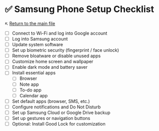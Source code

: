 # ✅ Samsung Phone Setup Checklist

↖️ [Return to the main file](../README.md)

- [ ] Connect to Wi-Fi and log into Google account
- [ ] Log into Samsung account
- [ ] Update system software
- [ ] Set up biometric security (fingerprint / face unlock)
- [ ] Remove bloatware or disable unused apps
- [ ] Customize home screen and wallpaper
- [ ] Enable dark mode and battery saver
- [ ] Install essential apps
  - [ ] Browser
  - [ ] Note app
  - [ ] To-do app
  - [ ] Calendar app
- [ ] Set default apps (browser, SMS, etc.)
- [ ] Configure notifications and Do Not Disturb
- [ ] Set up Samsung Cloud or Google Drive backup
- [ ] Set up gestures or navigation buttons
- [ ] Optional: Install Good Lock for customization

